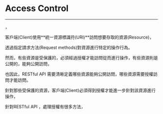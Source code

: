 # Access Control

---

，

客戶端\(Client\)使用**統一資源標識符\(URI\)**訪問想要存取的資源\(Resource\)，

透過指定請求方法\(Request methods\)對資源進行特定的操作行為。

然而，有些資源是受保護的，必須經過授權才能訪問從而進行操作，有些資源則是公開的，能夠公開訪問，

也因此，RESTful API 需要清晰定義哪些資源能夠公開訪問，哪些資源需要授權訪問才能訪問。

針對那些受保護的資源，客戶端\(Client\)必須得到授權才能進一步針對該資源進行操作，

針對RESTful API ，處理授權有很多方法，

